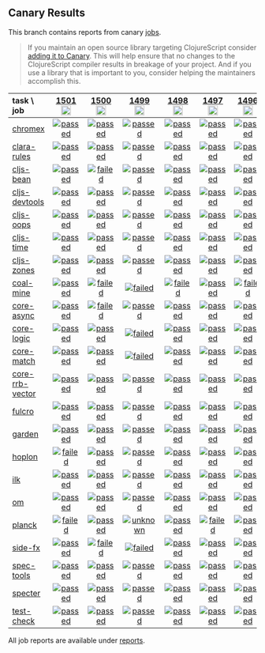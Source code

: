 ## Canary Results

This branch contains reports from canary [jobs](https://github.com/cljs-oss/canary/tree/jobs).

> If you maintain an open source library targeting ClojureScript consider [adding it to Canary](https://github.com/cljs-oss/canary/tree/master#how-to-participate). This will help ensure that no changes to the ClojureScript compiler results in breakage of your project. And if you use a library that is important to you, consider helping the maintainers accomplish this.

[//]: # (begin_overview_table)

| task \ job | <a href="reports/2020/08/13/job-001501-1.10.821-5b6558b9" title="job #1501&#xA;&#xA;job&#xA;&#xA;requested by BinaryAge Bot (@babot) on 2020-08-13T11:05:30Z">1501<br/><img width=20 height=20 src="https://avatars0.githubusercontent.com/u/1476765?v=4&s=60"></a> | <a href="reports/2020/08/12/job-001500-1.10.821-5b6558b9" title="job #1500&#xA;&#xA;job&#xA;&#xA;requested by BinaryAge Bot (@babot) on 2020-08-12T11:05:48Z">1500<br/><img width=20 height=20 src="https://avatars0.githubusercontent.com/u/1476765?v=4&s=60"></a> | <a href="reports/2020/08/11/job-001499-1.10.821-5b6558b9" title="job #1499&#xA;&#xA;job&#xA;&#xA;requested by BinaryAge Bot (@babot) on 2020-08-11T11:05:35Z">1499<br/><img width=20 height=20 src="https://avatars0.githubusercontent.com/u/1476765?v=4&s=60"></a> | <a href="reports/2020/08/10/job-001498-1.10.820-ccde79a0" title="job #1498&#xA;&#xA;job&#xA;&#xA;requested by BinaryAge Bot (@babot) on 2020-08-10T11:05:40Z">1498<br/><img width=20 height=20 src="https://avatars0.githubusercontent.com/u/1476765?v=4&s=60"></a> | <a href="reports/2020/08/10/job-001497-1.10.821-9e70fa397" title="job #1497&#xA;&#xA;job -c mfikes -r CLJS-3278&#xA;&#xA;requested by Mike Fikes (@mfikes) on 2020-08-10T00:34:06Z">1497<br/><img width=20 height=20 src="https://avatars1.githubusercontent.com/u/1723464?v=4&s=60"></a> | <a href="reports/2020/08/09/job-001496-1.10.820-ccde79a0" title="job #1496&#xA;&#xA;job&#xA;&#xA;requested by BinaryAge Bot (@babot) on 2020-08-09T11:05:49Z">1496<br/><img width=20 height=20 src="https://avatars0.githubusercontent.com/u/1476765?v=4&s=60"></a> | <a href="reports/2020/08/08/job-001495-1.10.820-ccde79a0" title="job #1495&#xA;&#xA;job&#xA;&#xA;requested by BinaryAge Bot (@babot) on 2020-08-08T11:05:39Z">1495<br/><img width=20 height=20 src="https://avatars0.githubusercontent.com/u/1476765?v=4&s=60"></a> | <a href="reports/2020/08/07/job-001494-1.10.816-ffbdf90f" title="job #1494&#xA;&#xA;job&#xA;&#xA;requested by BinaryAge Bot (@babot) on 2020-08-07T11:05:50Z">1494<br/><img width=20 height=20 src="https://avatars0.githubusercontent.com/u/1476765?v=4&s=60"></a> | <a href="reports/2020/08/06/job-001493-1.10.816-ffbdf90f" title="job #1493&#xA;&#xA;job&#xA;&#xA;requested by BinaryAge Bot (@babot) on 2020-08-06T11:05:35Z">1493<br/><img width=20 height=20 src="https://avatars0.githubusercontent.com/u/1476765?v=4&s=60"></a> | <a href="reports/2020/08/05/job-001492-1.10.814-bdbd6c5a" title="job #1492&#xA;&#xA;job&#xA;&#xA;requested by BinaryAge Bot (@babot) on 2020-08-05T11:05:36Z">1492<br/><img width=20 height=20 src="https://avatars0.githubusercontent.com/u/1476765?v=4&s=60"></a> |
| :--- | :---: | :---: | :---: | :---: | :---: | :---: | :---: | :---: | :---: | :---: |
| [chromex](https://github.com/binaryage/chromex) | <a href="reports/2020/08/13/job-001501-1.10.821-5b6558b9#-chromex"><img title="passed" src="http://box.binaryage.com/s-passed.svg"><a> | <a href="reports/2020/08/12/job-001500-1.10.821-5b6558b9#-chromex"><img title="passed" src="http://box.binaryage.com/s-passed.svg"><a> | <a href="reports/2020/08/11/job-001499-1.10.821-5b6558b9#-chromex"><img title="passed" src="http://box.binaryage.com/s-passed.svg"><a> | <a href="reports/2020/08/10/job-001498-1.10.820-ccde79a0#-chromex"><img title="passed" src="http://box.binaryage.com/s-passed.svg"><a> | <a href="reports/2020/08/10/job-001497-1.10.821-9e70fa397#-chromex"><img title="passed" src="http://box.binaryage.com/s-passed.svg"><a> | <a href="reports/2020/08/09/job-001496-1.10.820-ccde79a0#-chromex"><img title="passed" src="http://box.binaryage.com/s-passed.svg"><a> | <a href="reports/2020/08/08/job-001495-1.10.820-ccde79a0#-chromex"><img title="passed" src="http://box.binaryage.com/s-passed.svg"><a> | <a href="reports/2020/08/07/job-001494-1.10.816-ffbdf90f#-chromex"><img title="passed" src="http://box.binaryage.com/s-passed.svg"><a> | <a href="reports/2020/08/06/job-001493-1.10.816-ffbdf90f#-chromex"><img title="passed" src="http://box.binaryage.com/s-passed.svg"><a> | <a href="reports/2020/08/05/job-001492-1.10.814-bdbd6c5a#-chromex"><img title="passed" src="http://box.binaryage.com/s-passed.svg"><a> |
| [clara-rules](https://github.com/cerner/clara-rules) | <a href="reports/2020/08/13/job-001501-1.10.821-5b6558b9#-clara-rules"><img title="passed" src="http://box.binaryage.com/s-passed.svg"><a> | <a href="reports/2020/08/12/job-001500-1.10.821-5b6558b9#-clara-rules"><img title="passed" src="http://box.binaryage.com/s-passed.svg"><a> | <a href="reports/2020/08/11/job-001499-1.10.821-5b6558b9#-clara-rules"><img title="passed" src="http://box.binaryage.com/s-passed.svg"><a> | <a href="reports/2020/08/10/job-001498-1.10.820-ccde79a0#-clara-rules"><img title="passed" src="http://box.binaryage.com/s-passed.svg"><a> | <a href="reports/2020/08/10/job-001497-1.10.821-9e70fa397#-clara-rules"><img title="passed" src="http://box.binaryage.com/s-passed.svg"><a> | <a href="reports/2020/08/09/job-001496-1.10.820-ccde79a0#-clara-rules"><img title="passed" src="http://box.binaryage.com/s-passed.svg"><a> | <a href="reports/2020/08/08/job-001495-1.10.820-ccde79a0#-clara-rules"><img title="passed" src="http://box.binaryage.com/s-passed.svg"><a> | <a href="reports/2020/08/07/job-001494-1.10.816-ffbdf90f#-clara-rules"><img title="passed" src="http://box.binaryage.com/s-passed.svg"><a> | <a href="reports/2020/08/06/job-001493-1.10.816-ffbdf90f#-clara-rules"><img title="passed" src="http://box.binaryage.com/s-passed.svg"><a> | <a href="reports/2020/08/05/job-001492-1.10.814-bdbd6c5a#-clara-rules"><img title="passed" src="http://box.binaryage.com/s-passed.svg"><a> |
| [cljs-bean](https://github.com/mfikes/cljs-bean) | <a href="reports/2020/08/13/job-001501-1.10.821-5b6558b9#-cljs-bean"><img title="passed" src="http://box.binaryage.com/s-passed.svg"><a> | <a href="reports/2020/08/12/job-001500-1.10.821-5b6558b9#-cljs-bean"><img title="failed" src="http://box.binaryage.com/s-failed.svg"><a> | <a href="reports/2020/08/11/job-001499-1.10.821-5b6558b9#-cljs-bean"><img title="passed" src="http://box.binaryage.com/s-passed.svg"><a> | <a href="reports/2020/08/10/job-001498-1.10.820-ccde79a0#-cljs-bean"><img title="passed" src="http://box.binaryage.com/s-passed.svg"><a> | <a href="reports/2020/08/10/job-001497-1.10.821-9e70fa397#-cljs-bean"><img title="passed" src="http://box.binaryage.com/s-passed.svg"><a> | <a href="reports/2020/08/09/job-001496-1.10.820-ccde79a0#-cljs-bean"><img title="passed" src="http://box.binaryage.com/s-passed.svg"><a> | <a href="reports/2020/08/08/job-001495-1.10.820-ccde79a0#-cljs-bean"><img title="failed" src="http://box.binaryage.com/s-failed.svg"><a> | <a href="reports/2020/08/07/job-001494-1.10.816-ffbdf90f#-cljs-bean"><img title="passed" src="http://box.binaryage.com/s-passed.svg"><a> | <a href="reports/2020/08/06/job-001493-1.10.816-ffbdf90f#-cljs-bean"><img title="passed" src="http://box.binaryage.com/s-passed.svg"><a> | <a href="reports/2020/08/05/job-001492-1.10.814-bdbd6c5a#-cljs-bean"><img title="failed" src="http://box.binaryage.com/s-failed.svg"><a> |
| [cljs-devtools](https://github.com/binaryage/cljs-devtools) | <a href="reports/2020/08/13/job-001501-1.10.821-5b6558b9#-cljs-devtools"><img title="passed" src="http://box.binaryage.com/s-passed.svg"><a> | <a href="reports/2020/08/12/job-001500-1.10.821-5b6558b9#-cljs-devtools"><img title="passed" src="http://box.binaryage.com/s-passed.svg"><a> | <a href="reports/2020/08/11/job-001499-1.10.821-5b6558b9#-cljs-devtools"><img title="passed" src="http://box.binaryage.com/s-passed.svg"><a> | <a href="reports/2020/08/10/job-001498-1.10.820-ccde79a0#-cljs-devtools"><img title="passed" src="http://box.binaryage.com/s-passed.svg"><a> | <a href="reports/2020/08/10/job-001497-1.10.821-9e70fa397#-cljs-devtools"><img title="passed" src="http://box.binaryage.com/s-passed.svg"><a> | <a href="reports/2020/08/09/job-001496-1.10.820-ccde79a0#-cljs-devtools"><img title="passed" src="http://box.binaryage.com/s-passed.svg"><a> | <a href="reports/2020/08/08/job-001495-1.10.820-ccde79a0#-cljs-devtools"><img title="passed" src="http://box.binaryage.com/s-passed.svg"><a> | <a href="reports/2020/08/07/job-001494-1.10.816-ffbdf90f#-cljs-devtools"><img title="passed" src="http://box.binaryage.com/s-passed.svg"><a> | <a href="reports/2020/08/06/job-001493-1.10.816-ffbdf90f#-cljs-devtools"><img title="passed" src="http://box.binaryage.com/s-passed.svg"><a> | <a href="reports/2020/08/05/job-001492-1.10.814-bdbd6c5a#-cljs-devtools"><img title="passed" src="http://box.binaryage.com/s-passed.svg"><a> |
| [cljs-oops](https://github.com/binaryage/cljs-oops) | <a href="reports/2020/08/13/job-001501-1.10.821-5b6558b9#-cljs-oops"><img title="passed" src="http://box.binaryage.com/s-passed.svg"><a> | <a href="reports/2020/08/12/job-001500-1.10.821-5b6558b9#-cljs-oops"><img title="passed" src="http://box.binaryage.com/s-passed.svg"><a> | <a href="reports/2020/08/11/job-001499-1.10.821-5b6558b9#-cljs-oops"><img title="passed" src="http://box.binaryage.com/s-passed.svg"><a> | <a href="reports/2020/08/10/job-001498-1.10.820-ccde79a0#-cljs-oops"><img title="passed" src="http://box.binaryage.com/s-passed.svg"><a> | <a href="reports/2020/08/10/job-001497-1.10.821-9e70fa397#-cljs-oops"><img title="passed" src="http://box.binaryage.com/s-passed.svg"><a> | <a href="reports/2020/08/09/job-001496-1.10.820-ccde79a0#-cljs-oops"><img title="passed" src="http://box.binaryage.com/s-passed.svg"><a> | <a href="reports/2020/08/08/job-001495-1.10.820-ccde79a0#-cljs-oops"><img title="passed" src="http://box.binaryage.com/s-passed.svg"><a> | <a href="reports/2020/08/07/job-001494-1.10.816-ffbdf90f#-cljs-oops"><img title="passed" src="http://box.binaryage.com/s-passed.svg"><a> | <a href="reports/2020/08/06/job-001493-1.10.816-ffbdf90f#-cljs-oops"><img title="passed" src="http://box.binaryage.com/s-passed.svg"><a> | <a href="reports/2020/08/05/job-001492-1.10.814-bdbd6c5a#-cljs-oops"><img title="failed" src="http://box.binaryage.com/s-failed.svg"><a> |
| [cljs-time](https://github.com/andrewmcveigh/cljs-time) | <a href="reports/2020/08/13/job-001501-1.10.821-5b6558b9#-cljs-time"><img title="passed" src="http://box.binaryage.com/s-passed.svg"><a> | <a href="reports/2020/08/12/job-001500-1.10.821-5b6558b9#-cljs-time"><img title="passed" src="http://box.binaryage.com/s-passed.svg"><a> | <a href="reports/2020/08/11/job-001499-1.10.821-5b6558b9#-cljs-time"><img title="passed" src="http://box.binaryage.com/s-passed.svg"><a> | <a href="reports/2020/08/10/job-001498-1.10.820-ccde79a0#-cljs-time"><img title="passed" src="http://box.binaryage.com/s-passed.svg"><a> | <a href="reports/2020/08/10/job-001497-1.10.821-9e70fa397#-cljs-time"><img title="passed" src="http://box.binaryage.com/s-passed.svg"><a> | <a href="reports/2020/08/09/job-001496-1.10.820-ccde79a0#-cljs-time"><img title="passed" src="http://box.binaryage.com/s-passed.svg"><a> | <a href="reports/2020/08/08/job-001495-1.10.820-ccde79a0#-cljs-time"><img title="passed" src="http://box.binaryage.com/s-passed.svg"><a> | <a href="reports/2020/08/07/job-001494-1.10.816-ffbdf90f#-cljs-time"><img title="passed" src="http://box.binaryage.com/s-passed.svg"><a> | <a href="reports/2020/08/06/job-001493-1.10.816-ffbdf90f#-cljs-time"><img title="passed" src="http://box.binaryage.com/s-passed.svg"><a> | <a href="reports/2020/08/05/job-001492-1.10.814-bdbd6c5a#-cljs-time"><img title="passed" src="http://box.binaryage.com/s-passed.svg"><a> |
| [cljs-zones](https://github.com/binaryage/cljs-zones) | <a href="reports/2020/08/13/job-001501-1.10.821-5b6558b9#-cljs-zones"><img title="passed" src="http://box.binaryage.com/s-passed.svg"><a> | <a href="reports/2020/08/12/job-001500-1.10.821-5b6558b9#-cljs-zones"><img title="passed" src="http://box.binaryage.com/s-passed.svg"><a> | <a href="reports/2020/08/11/job-001499-1.10.821-5b6558b9#-cljs-zones"><img title="passed" src="http://box.binaryage.com/s-passed.svg"><a> | <a href="reports/2020/08/10/job-001498-1.10.820-ccde79a0#-cljs-zones"><img title="passed" src="http://box.binaryage.com/s-passed.svg"><a> | <a href="reports/2020/08/10/job-001497-1.10.821-9e70fa397#-cljs-zones"><img title="passed" src="http://box.binaryage.com/s-passed.svg"><a> | <a href="reports/2020/08/09/job-001496-1.10.820-ccde79a0#-cljs-zones"><img title="passed" src="http://box.binaryage.com/s-passed.svg"><a> | <a href="reports/2020/08/08/job-001495-1.10.820-ccde79a0#-cljs-zones"><img title="passed" src="http://box.binaryage.com/s-passed.svg"><a> | <a href="reports/2020/08/07/job-001494-1.10.816-ffbdf90f#-cljs-zones"><img title="passed" src="http://box.binaryage.com/s-passed.svg"><a> | <a href="reports/2020/08/06/job-001493-1.10.816-ffbdf90f#-cljs-zones"><img title="passed" src="http://box.binaryage.com/s-passed.svg"><a> | <a href="reports/2020/08/05/job-001492-1.10.814-bdbd6c5a#-cljs-zones"><img title="passed" src="http://box.binaryage.com/s-passed.svg"><a> |
| [coal-mine](https://github.com/mfikes/coal-mine) | <a href="reports/2020/08/13/job-001501-1.10.821-5b6558b9#-coal-mine"><img title="passed" src="http://box.binaryage.com/s-passed.svg"><a> | <a href="reports/2020/08/12/job-001500-1.10.821-5b6558b9#-coal-mine"><img title="failed" src="http://box.binaryage.com/s-failed.svg"><a> | <a href="reports/2020/08/11/job-001499-1.10.821-5b6558b9#-coal-mine"><img title="failed" src="http://box.binaryage.com/s-failed.svg"><a> | <a href="reports/2020/08/10/job-001498-1.10.820-ccde79a0#-coal-mine"><img title="failed" src="http://box.binaryage.com/s-failed.svg"><a> | <a href="reports/2020/08/10/job-001497-1.10.821-9e70fa397#-coal-mine"><img title="passed" src="http://box.binaryage.com/s-passed.svg"><a> | <a href="reports/2020/08/09/job-001496-1.10.820-ccde79a0#-coal-mine"><img title="failed" src="http://box.binaryage.com/s-failed.svg"><a> | <a href="reports/2020/08/08/job-001495-1.10.820-ccde79a0#-coal-mine"><img title="failed" src="http://box.binaryage.com/s-failed.svg"><a> | <a href="reports/2020/08/07/job-001494-1.10.816-ffbdf90f#-coal-mine"><img title="failed" src="http://box.binaryage.com/s-failed.svg"><a> | <a href="reports/2020/08/06/job-001493-1.10.816-ffbdf90f#-coal-mine"><img title="passed" src="http://box.binaryage.com/s-passed.svg"><a> | <a href="reports/2020/08/05/job-001492-1.10.814-bdbd6c5a#-coal-mine"><img title="passed" src="http://box.binaryage.com/s-passed.svg"><a> |
| [core-async](https://github.com/clojure/core.async) | <a href="reports/2020/08/13/job-001501-1.10.821-5b6558b9#-core-async"><img title="passed" src="http://box.binaryage.com/s-passed.svg"><a> | <a href="reports/2020/08/12/job-001500-1.10.821-5b6558b9#-core-async"><img title="failed" src="http://box.binaryage.com/s-failed.svg"><a> | <a href="reports/2020/08/11/job-001499-1.10.821-5b6558b9#-core-async"><img title="passed" src="http://box.binaryage.com/s-passed.svg"><a> | <a href="reports/2020/08/10/job-001498-1.10.820-ccde79a0#-core-async"><img title="passed" src="http://box.binaryage.com/s-passed.svg"><a> | <a href="reports/2020/08/10/job-001497-1.10.821-9e70fa397#-core-async"><img title="passed" src="http://box.binaryage.com/s-passed.svg"><a> | <a href="reports/2020/08/09/job-001496-1.10.820-ccde79a0#-core-async"><img title="passed" src="http://box.binaryage.com/s-passed.svg"><a> | <a href="reports/2020/08/08/job-001495-1.10.820-ccde79a0#-core-async"><img title="failed" src="http://box.binaryage.com/s-failed.svg"><a> | <a href="reports/2020/08/07/job-001494-1.10.816-ffbdf90f#-core-async"><img title="passed" src="http://box.binaryage.com/s-passed.svg"><a> | <a href="reports/2020/08/06/job-001493-1.10.816-ffbdf90f#-core-async"><img title="passed" src="http://box.binaryage.com/s-passed.svg"><a> | <a href="reports/2020/08/05/job-001492-1.10.814-bdbd6c5a#-core-async"><img title="passed" src="http://box.binaryage.com/s-passed.svg"><a> |
| [core-logic](https://github.com/clojure/core.logic) | <a href="reports/2020/08/13/job-001501-1.10.821-5b6558b9#-core-logic"><img title="passed" src="http://box.binaryage.com/s-passed.svg"><a> | <a href="reports/2020/08/12/job-001500-1.10.821-5b6558b9#-core-logic"><img title="passed" src="http://box.binaryage.com/s-passed.svg"><a> | <a href="reports/2020/08/11/job-001499-1.10.821-5b6558b9#-core-logic"><img title="failed" src="http://box.binaryage.com/s-failed.svg"><a> | <a href="reports/2020/08/10/job-001498-1.10.820-ccde79a0#-core-logic"><img title="passed" src="http://box.binaryage.com/s-passed.svg"><a> | <a href="reports/2020/08/10/job-001497-1.10.821-9e70fa397#-core-logic"><img title="passed" src="http://box.binaryage.com/s-passed.svg"><a> | <a href="reports/2020/08/09/job-001496-1.10.820-ccde79a0#-core-logic"><img title="passed" src="http://box.binaryage.com/s-passed.svg"><a> | <a href="reports/2020/08/08/job-001495-1.10.820-ccde79a0#-core-logic"><img title="failed" src="http://box.binaryage.com/s-failed.svg"><a> | <a href="reports/2020/08/07/job-001494-1.10.816-ffbdf90f#-core-logic"><img title="passed" src="http://box.binaryage.com/s-passed.svg"><a> | <a href="reports/2020/08/06/job-001493-1.10.816-ffbdf90f#-core-logic"><img title="passed" src="http://box.binaryage.com/s-passed.svg"><a> | <a href="reports/2020/08/05/job-001492-1.10.814-bdbd6c5a#-core-logic"><img title="passed" src="http://box.binaryage.com/s-passed.svg"><a> |
| [core-match](https://github.com/clojure/core.match) | <a href="reports/2020/08/13/job-001501-1.10.821-5b6558b9#-core-match"><img title="passed" src="http://box.binaryage.com/s-passed.svg"><a> | <a href="reports/2020/08/12/job-001500-1.10.821-5b6558b9#-core-match"><img title="passed" src="http://box.binaryage.com/s-passed.svg"><a> | <a href="reports/2020/08/11/job-001499-1.10.821-5b6558b9#-core-match"><img title="failed" src="http://box.binaryage.com/s-failed.svg"><a> | <a href="reports/2020/08/10/job-001498-1.10.820-ccde79a0#-core-match"><img title="passed" src="http://box.binaryage.com/s-passed.svg"><a> | <a href="reports/2020/08/10/job-001497-1.10.821-9e70fa397#-core-match"><img title="passed" src="http://box.binaryage.com/s-passed.svg"><a> | <a href="reports/2020/08/09/job-001496-1.10.820-ccde79a0#-core-match"><img title="passed" src="http://box.binaryage.com/s-passed.svg"><a> | <a href="reports/2020/08/08/job-001495-1.10.820-ccde79a0#-core-match"><img title="passed" src="http://box.binaryage.com/s-passed.svg"><a> | <a href="reports/2020/08/07/job-001494-1.10.816-ffbdf90f#-core-match"><img title="failed" src="http://box.binaryage.com/s-failed.svg"><a> | <a href="reports/2020/08/06/job-001493-1.10.816-ffbdf90f#-core-match"><img title="failed" src="http://box.binaryage.com/s-failed.svg"><a> | <a href="reports/2020/08/05/job-001492-1.10.814-bdbd6c5a#-core-match"><img title="passed" src="http://box.binaryage.com/s-passed.svg"><a> |
| [core-rrb-vector](https://github.com/clojure/core.rrb-vector) | <a href="reports/2020/08/13/job-001501-1.10.821-5b6558b9#-core-rrb-vector"><img title="passed" src="http://box.binaryage.com/s-passed.svg"><a> | <a href="reports/2020/08/12/job-001500-1.10.821-5b6558b9#-core-rrb-vector"><img title="passed" src="http://box.binaryage.com/s-passed.svg"><a> | <a href="reports/2020/08/11/job-001499-1.10.821-5b6558b9#-core-rrb-vector"><img title="passed" src="http://box.binaryage.com/s-passed.svg"><a> | <a href="reports/2020/08/10/job-001498-1.10.820-ccde79a0#-core-rrb-vector"><img title="passed" src="http://box.binaryage.com/s-passed.svg"><a> | <a href="reports/2020/08/10/job-001497-1.10.821-9e70fa397#-core-rrb-vector"><img title="passed" src="http://box.binaryage.com/s-passed.svg"><a> | <a href="reports/2020/08/09/job-001496-1.10.820-ccde79a0#-core-rrb-vector"><img title="passed" src="http://box.binaryage.com/s-passed.svg"><a> | <a href="reports/2020/08/08/job-001495-1.10.820-ccde79a0#-core-rrb-vector"><img title="passed" src="http://box.binaryage.com/s-passed.svg"><a> | <a href="reports/2020/08/07/job-001494-1.10.816-ffbdf90f#-core-rrb-vector"><img title="passed" src="http://box.binaryage.com/s-passed.svg"><a> | <a href="reports/2020/08/06/job-001493-1.10.816-ffbdf90f#-core-rrb-vector"><img title="passed" src="http://box.binaryage.com/s-passed.svg"><a> | <a href="reports/2020/08/05/job-001492-1.10.814-bdbd6c5a#-core-rrb-vector"><img title="passed" src="http://box.binaryage.com/s-passed.svg"><a> |
| [fulcro](https://github.com/fulcrologic/fulcro) | <a href="reports/2020/08/13/job-001501-1.10.821-5b6558b9#-fulcro"><img title="passed" src="http://box.binaryage.com/s-passed.svg"><a> | <a href="reports/2020/08/12/job-001500-1.10.821-5b6558b9#-fulcro"><img title="passed" src="http://box.binaryage.com/s-passed.svg"><a> | <a href="reports/2020/08/11/job-001499-1.10.821-5b6558b9#-fulcro"><img title="passed" src="http://box.binaryage.com/s-passed.svg"><a> | <a href="reports/2020/08/10/job-001498-1.10.820-ccde79a0#-fulcro"><img title="passed" src="http://box.binaryage.com/s-passed.svg"><a> | <a href="reports/2020/08/10/job-001497-1.10.821-9e70fa397#-fulcro"><img title="passed" src="http://box.binaryage.com/s-passed.svg"><a> | <a href="reports/2020/08/09/job-001496-1.10.820-ccde79a0#-fulcro"><img title="passed" src="http://box.binaryage.com/s-passed.svg"><a> | <a href="reports/2020/08/08/job-001495-1.10.820-ccde79a0#-fulcro"><img title="passed" src="http://box.binaryage.com/s-passed.svg"><a> | <a href="reports/2020/08/07/job-001494-1.10.816-ffbdf90f#-fulcro"><img title="passed" src="http://box.binaryage.com/s-passed.svg"><a> | <a href="reports/2020/08/06/job-001493-1.10.816-ffbdf90f#-fulcro"><img title="passed" src="http://box.binaryage.com/s-passed.svg"><a> | <a href="reports/2020/08/05/job-001492-1.10.814-bdbd6c5a#-fulcro"><img title="passed" src="http://box.binaryage.com/s-passed.svg"><a> |
| [garden](https://github.com/noprompt/garden) | <a href="reports/2020/08/13/job-001501-1.10.821-5b6558b9#-garden"><img title="passed" src="http://box.binaryage.com/s-passed.svg"><a> | <a href="reports/2020/08/12/job-001500-1.10.821-5b6558b9#-garden"><img title="passed" src="http://box.binaryage.com/s-passed.svg"><a> | <a href="reports/2020/08/11/job-001499-1.10.821-5b6558b9#-garden"><img title="passed" src="http://box.binaryage.com/s-passed.svg"><a> | <a href="reports/2020/08/10/job-001498-1.10.820-ccde79a0#-garden"><img title="passed" src="http://box.binaryage.com/s-passed.svg"><a> | <a href="reports/2020/08/10/job-001497-1.10.821-9e70fa397#-garden"><img title="passed" src="http://box.binaryage.com/s-passed.svg"><a> | <a href="reports/2020/08/09/job-001496-1.10.820-ccde79a0#-garden"><img title="passed" src="http://box.binaryage.com/s-passed.svg"><a> | <a href="reports/2020/08/08/job-001495-1.10.820-ccde79a0#-garden"><img title="passed" src="http://box.binaryage.com/s-passed.svg"><a> | <a href="reports/2020/08/07/job-001494-1.10.816-ffbdf90f#-garden"><img title="passed" src="http://box.binaryage.com/s-passed.svg"><a> | <a href="reports/2020/08/06/job-001493-1.10.816-ffbdf90f#-garden"><img title="passed" src="http://box.binaryage.com/s-passed.svg"><a> | <a href="reports/2020/08/05/job-001492-1.10.814-bdbd6c5a#-garden"><img title="passed" src="http://box.binaryage.com/s-passed.svg"><a> |
| [hoplon](https://github.com/hoplon/hoplon) | <a href="reports/2020/08/13/job-001501-1.10.821-5b6558b9#-hoplon"><img title="failed" src="http://box.binaryage.com/s-failed.svg"><a> | <a href="reports/2020/08/12/job-001500-1.10.821-5b6558b9#-hoplon"><img title="passed" src="http://box.binaryage.com/s-passed.svg"><a> | <a href="reports/2020/08/11/job-001499-1.10.821-5b6558b9#-hoplon"><img title="passed" src="http://box.binaryage.com/s-passed.svg"><a> | <a href="reports/2020/08/10/job-001498-1.10.820-ccde79a0#-hoplon"><img title="passed" src="http://box.binaryage.com/s-passed.svg"><a> | <a href="reports/2020/08/10/job-001497-1.10.821-9e70fa397#-hoplon"><img title="passed" src="http://box.binaryage.com/s-passed.svg"><a> | <a href="reports/2020/08/09/job-001496-1.10.820-ccde79a0#-hoplon"><img title="passed" src="http://box.binaryage.com/s-passed.svg"><a> | <a href="reports/2020/08/08/job-001495-1.10.820-ccde79a0#-hoplon"><img title="passed" src="http://box.binaryage.com/s-passed.svg"><a> | <a href="reports/2020/08/07/job-001494-1.10.816-ffbdf90f#-hoplon"><img title="passed" src="http://box.binaryage.com/s-passed.svg"><a> | <a href="reports/2020/08/06/job-001493-1.10.816-ffbdf90f#-hoplon"><img title="passed" src="http://box.binaryage.com/s-passed.svg"><a> | <a href="reports/2020/08/05/job-001492-1.10.814-bdbd6c5a#-hoplon"><img title="passed" src="http://box.binaryage.com/s-passed.svg"><a> |
| [ilk](https://github.com/mfikes/ilk) | <a href="reports/2020/08/13/job-001501-1.10.821-5b6558b9#-ilk"><img title="passed" src="http://box.binaryage.com/s-passed.svg"><a> | <a href="reports/2020/08/12/job-001500-1.10.821-5b6558b9#-ilk"><img title="passed" src="http://box.binaryage.com/s-passed.svg"><a> | <a href="reports/2020/08/11/job-001499-1.10.821-5b6558b9#-ilk"><img title="passed" src="http://box.binaryage.com/s-passed.svg"><a> | <a href="reports/2020/08/10/job-001498-1.10.820-ccde79a0#-ilk"><img title="passed" src="http://box.binaryage.com/s-passed.svg"><a> | <a href="reports/2020/08/10/job-001497-1.10.821-9e70fa397#-ilk"><img title="passed" src="http://box.binaryage.com/s-passed.svg"><a> | <a href="reports/2020/08/09/job-001496-1.10.820-ccde79a0#-ilk"><img title="passed" src="http://box.binaryage.com/s-passed.svg"><a> | <a href="reports/2020/08/08/job-001495-1.10.820-ccde79a0#-ilk"><img title="passed" src="http://box.binaryage.com/s-passed.svg"><a> | <a href="reports/2020/08/07/job-001494-1.10.816-ffbdf90f#-ilk"><img title="passed" src="http://box.binaryage.com/s-passed.svg"><a> | <a href="reports/2020/08/06/job-001493-1.10.816-ffbdf90f#-ilk"><img title="passed" src="http://box.binaryage.com/s-passed.svg"><a> | <a href="reports/2020/08/05/job-001492-1.10.814-bdbd6c5a#-ilk"><img title="passed" src="http://box.binaryage.com/s-passed.svg"><a> |
| [om](https://github.com/omcljs/om) | <a href="reports/2020/08/13/job-001501-1.10.821-5b6558b9#-om"><img title="passed" src="http://box.binaryage.com/s-passed.svg"><a> | <a href="reports/2020/08/12/job-001500-1.10.821-5b6558b9#-om"><img title="passed" src="http://box.binaryage.com/s-passed.svg"><a> | <a href="reports/2020/08/11/job-001499-1.10.821-5b6558b9#-om"><img title="passed" src="http://box.binaryage.com/s-passed.svg"><a> | <a href="reports/2020/08/10/job-001498-1.10.820-ccde79a0#-om"><img title="passed" src="http://box.binaryage.com/s-passed.svg"><a> | <a href="reports/2020/08/10/job-001497-1.10.821-9e70fa397#-om"><img title="passed" src="http://box.binaryage.com/s-passed.svg"><a> | <a href="reports/2020/08/09/job-001496-1.10.820-ccde79a0#-om"><img title="passed" src="http://box.binaryage.com/s-passed.svg"><a> | <a href="reports/2020/08/08/job-001495-1.10.820-ccde79a0#-om"><img title="passed" src="http://box.binaryage.com/s-passed.svg"><a> | <a href="reports/2020/08/07/job-001494-1.10.816-ffbdf90f#-om"><img title="passed" src="http://box.binaryage.com/s-passed.svg"><a> | <a href="reports/2020/08/06/job-001493-1.10.816-ffbdf90f#-om"><img title="passed" src="http://box.binaryage.com/s-passed.svg"><a> | <a href="reports/2020/08/05/job-001492-1.10.814-bdbd6c5a#-om"><img title="passed" src="http://box.binaryage.com/s-passed.svg"><a> |
| [planck](https://github.com/planck-repl/planck) | <a href="reports/2020/08/13/job-001501-1.10.821-5b6558b9#-planck"><img title="failed" src="http://box.binaryage.com/s-failed.svg"><a> | <a href="reports/2020/08/12/job-001500-1.10.821-5b6558b9#-planck"><img title="passed" src="http://box.binaryage.com/s-passed.svg"><a> | <a href="reports/2020/08/11/job-001499-1.10.821-5b6558b9#-planck"><img title="unknown" src="http://box.binaryage.com/s-unknown.svg"><a> | <a href="reports/2020/08/10/job-001498-1.10.820-ccde79a0#-planck"><img title="passed" src="http://box.binaryage.com/s-passed.svg"><a> | <a href="reports/2020/08/10/job-001497-1.10.821-9e70fa397#-planck"><img title="failed" src="http://box.binaryage.com/s-failed.svg"><a> | <a href="reports/2020/08/09/job-001496-1.10.820-ccde79a0#-planck"><img title="passed" src="http://box.binaryage.com/s-passed.svg"><a> | <a href="reports/2020/08/08/job-001495-1.10.820-ccde79a0#-planck"><img title="passed" src="http://box.binaryage.com/s-passed.svg"><a> | <a href="reports/2020/08/07/job-001494-1.10.816-ffbdf90f#-planck"><img title="failed" src="http://box.binaryage.com/s-failed.svg"><a> | <a href="reports/2020/08/06/job-001493-1.10.816-ffbdf90f#-planck"><img title="passed" src="http://box.binaryage.com/s-passed.svg"><a> | <a href="reports/2020/08/05/job-001492-1.10.814-bdbd6c5a#-planck"><img title="passed" src="http://box.binaryage.com/s-passed.svg"><a> |
| [side-fx](https://github.com/cljsrn/side-fx) | <a href="reports/2020/08/13/job-001501-1.10.821-5b6558b9#-side-fx"><img title="passed" src="http://box.binaryage.com/s-passed.svg"><a> | <a href="reports/2020/08/12/job-001500-1.10.821-5b6558b9#-side-fx"><img title="failed" src="http://box.binaryage.com/s-failed.svg"><a> | <a href="reports/2020/08/11/job-001499-1.10.821-5b6558b9#-side-fx"><img title="failed" src="http://box.binaryage.com/s-failed.svg"><a> | <a href="reports/2020/08/10/job-001498-1.10.820-ccde79a0#-side-fx"><img title="passed" src="http://box.binaryage.com/s-passed.svg"><a> | <a href="reports/2020/08/10/job-001497-1.10.821-9e70fa397#-side-fx"><img title="passed" src="http://box.binaryage.com/s-passed.svg"><a> | <a href="reports/2020/08/09/job-001496-1.10.820-ccde79a0#-side-fx"><img title="passed" src="http://box.binaryage.com/s-passed.svg"><a> | <a href="reports/2020/08/08/job-001495-1.10.820-ccde79a0#-side-fx"><img title="passed" src="http://box.binaryage.com/s-passed.svg"><a> | <a href="reports/2020/08/07/job-001494-1.10.816-ffbdf90f#-side-fx"><img title="passed" src="http://box.binaryage.com/s-passed.svg"><a> | <a href="reports/2020/08/06/job-001493-1.10.816-ffbdf90f#-side-fx"><img title="passed" src="http://box.binaryage.com/s-passed.svg"><a> | <a href="reports/2020/08/05/job-001492-1.10.814-bdbd6c5a#-side-fx"><img title="passed" src="http://box.binaryage.com/s-passed.svg"><a> |
| [spec-tools](https://github.com/metosin/spec-tools) | <a href="reports/2020/08/13/job-001501-1.10.821-5b6558b9#-spec-tools"><img title="passed" src="http://box.binaryage.com/s-passed.svg"><a> | <a href="reports/2020/08/12/job-001500-1.10.821-5b6558b9#-spec-tools"><img title="passed" src="http://box.binaryage.com/s-passed.svg"><a> | <a href="reports/2020/08/11/job-001499-1.10.821-5b6558b9#-spec-tools"><img title="passed" src="http://box.binaryage.com/s-passed.svg"><a> | <a href="reports/2020/08/10/job-001498-1.10.820-ccde79a0#-spec-tools"><img title="passed" src="http://box.binaryage.com/s-passed.svg"><a> | <a href="reports/2020/08/10/job-001497-1.10.821-9e70fa397#-spec-tools"><img title="passed" src="http://box.binaryage.com/s-passed.svg"><a> | <a href="reports/2020/08/09/job-001496-1.10.820-ccde79a0#-spec-tools"><img title="passed" src="http://box.binaryage.com/s-passed.svg"><a> | <a href="reports/2020/08/08/job-001495-1.10.820-ccde79a0#-spec-tools"><img title="passed" src="http://box.binaryage.com/s-passed.svg"><a> | <a href="reports/2020/08/07/job-001494-1.10.816-ffbdf90f#-spec-tools"><img title="failed" src="http://box.binaryage.com/s-failed.svg"><a> | <a href="reports/2020/08/06/job-001493-1.10.816-ffbdf90f#-spec-tools"><img title="passed" src="http://box.binaryage.com/s-passed.svg"><a> | <a href="reports/2020/08/05/job-001492-1.10.814-bdbd6c5a#-spec-tools"><img title="passed" src="http://box.binaryage.com/s-passed.svg"><a> |
| [specter](https://github.com/nathanmarz/specter) | <a href="reports/2020/08/13/job-001501-1.10.821-5b6558b9#-specter"><img title="passed" src="http://box.binaryage.com/s-passed.svg"><a> | <a href="reports/2020/08/12/job-001500-1.10.821-5b6558b9#-specter"><img title="passed" src="http://box.binaryage.com/s-passed.svg"><a> | <a href="reports/2020/08/11/job-001499-1.10.821-5b6558b9#-specter"><img title="passed" src="http://box.binaryage.com/s-passed.svg"><a> | <a href="reports/2020/08/10/job-001498-1.10.820-ccde79a0#-specter"><img title="passed" src="http://box.binaryage.com/s-passed.svg"><a> | <a href="reports/2020/08/10/job-001497-1.10.821-9e70fa397#-specter"><img title="passed" src="http://box.binaryage.com/s-passed.svg"><a> | <a href="reports/2020/08/09/job-001496-1.10.820-ccde79a0#-specter"><img title="passed" src="http://box.binaryage.com/s-passed.svg"><a> | <a href="reports/2020/08/08/job-001495-1.10.820-ccde79a0#-specter"><img title="passed" src="http://box.binaryage.com/s-passed.svg"><a> | <a href="reports/2020/08/07/job-001494-1.10.816-ffbdf90f#-specter"><img title="passed" src="http://box.binaryage.com/s-passed.svg"><a> | <a href="reports/2020/08/06/job-001493-1.10.816-ffbdf90f#-specter"><img title="passed" src="http://box.binaryage.com/s-passed.svg"><a> | <a href="reports/2020/08/05/job-001492-1.10.814-bdbd6c5a#-specter"><img title="passed" src="http://box.binaryage.com/s-passed.svg"><a> |
| [test-check](https://github.com/clojure/test.check) | <a href="reports/2020/08/13/job-001501-1.10.821-5b6558b9#-test-check"><img title="passed" src="http://box.binaryage.com/s-passed.svg"><a> | <a href="reports/2020/08/12/job-001500-1.10.821-5b6558b9#-test-check"><img title="passed" src="http://box.binaryage.com/s-passed.svg"><a> | <a href="reports/2020/08/11/job-001499-1.10.821-5b6558b9#-test-check"><img title="passed" src="http://box.binaryage.com/s-passed.svg"><a> | <a href="reports/2020/08/10/job-001498-1.10.820-ccde79a0#-test-check"><img title="passed" src="http://box.binaryage.com/s-passed.svg"><a> | <a href="reports/2020/08/10/job-001497-1.10.821-9e70fa397#-test-check"><img title="passed" src="http://box.binaryage.com/s-passed.svg"><a> | <a href="reports/2020/08/09/job-001496-1.10.820-ccde79a0#-test-check"><img title="passed" src="http://box.binaryage.com/s-passed.svg"><a> | <a href="reports/2020/08/08/job-001495-1.10.820-ccde79a0#-test-check"><img title="passed" src="http://box.binaryage.com/s-passed.svg"><a> | <a href="reports/2020/08/07/job-001494-1.10.816-ffbdf90f#-test-check"><img title="passed" src="http://box.binaryage.com/s-passed.svg"><a> | <a href="reports/2020/08/06/job-001493-1.10.816-ffbdf90f#-test-check"><img title="passed" src="http://box.binaryage.com/s-passed.svg"><a> | <a href="reports/2020/08/05/job-001492-1.10.814-bdbd6c5a#-test-check"><img title="passed" src="http://box.binaryage.com/s-passed.svg"><a> |

[//]: # (end_overview_table)

All job reports are available under [reports](reports).
